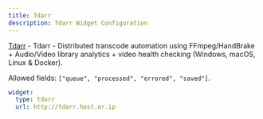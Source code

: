 ```yaml
---
title: Tdarr
description: Tdarr Widget Configuration
---
```


[Tdarr](https://github.com/HaveAGitGat/Tdarr) - Tdarr - Distributed transcode automation using FFmpeg/HandBrake + Audio/Video library analytics + video health checking (Windows, macOS, Linux & Docker).

Allowed fields: `["queue", "processed", "errored", "saved"]`.

```yaml
widget:
  type: tdarr
  url: http://tdarr.host.or.ip
```
